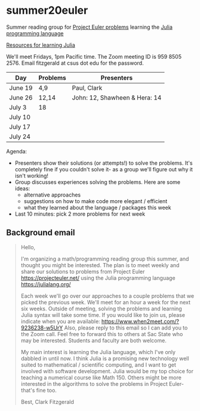 # summer20euler

Summer reading group for [Project Euler problems](https://projecteuler.net/) learning the [Julia programming language](https://julialang.org/)

[Resources for learning Julia](https://julialang.org/learning/)

We'll meet Fridays, 1pm Pacific time.
The Zoom meeting ID is 959 8505 2576.
Email fitzgerald at csus dot edu for the password.

Day |   Problems |   Presenters
--- |   ------- |   ----------
June 19 |  4,9  |   Paul, Clark 
June 26 | 12,14     |  John: 12, Shawheen & Hera: 14
July  3 | 18     |
July 10 |       |
July 17 |       |
July 24 |       |

Agenda:

- Presenters show their solutions (or attempts!) to solve the problems.
    It's completely fine if you couldn't solve it- as a group we'll figure out why it isn't working!
- Group discusses experiences solving the problems. Here are some ideas:
    - alternative approaches
    - suggestions on how to make code more elegant / efficient
    - what they learned about the language / packages this week
- Last 10 minutes: pick 2 more problems for next week


## Background email

> Hello,
> 
> I'm organizing a math/programming reading group this summer, and thought you might be interested. The plan is to meet weekly and share our solutions to problems from Project Euler https://projecteuler.net/ using the Julia programming language https://julialang.org/
> 
> Each week we'll go over our approaches to a couple problems that we picked the previous week. We'll meet for an hour a week for the next six weeks. Outside of meeting, solving the problems and learning Julia syntax will take some time. If you would like to join us, please indicate when you are available:
> https://www.when2meet.com/?9236238-w5UrY
> Also, please reply to this email so I can add you to the Zoom call. Feel free to forward this to others at Sac State who may be interested. Students and faculty are both welcome.
> 
> My main interest is learning the Julia language, which I've only dabbled in until now. I think Julia is a promising new technology well suited to mathematical / scientific computing, and I want to get involved with software development. Julia would be my top choice for teaching a numerical course like Math 150. Others might be more interested in the algorithms to solve the problems in Project Euler- that's fine too.
> 
> Best,
> Clark Fitzgerald

